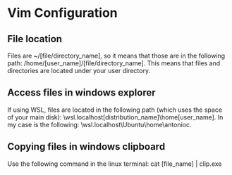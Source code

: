 # Vim Configuration
## File location
Files are ~/[file/directory_name], so it means that those are in the following path: /home/[user_name]/[file/directory_name]. This means that files and directories are located under your user directory.
## Access files in windows explorer
If using WSL, files are located in the following path (which uses the space of your main disk): \\wsl.localhost\[distribution_name]\home\[user_name]. In my case is the following: \\wsl.localhost\Ubuntu\home\antonioc.
## Copying files in windows clipboard
Use the following command in the linux terminal: cat [file_name] | clip.exe
